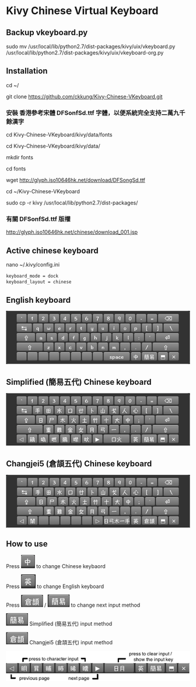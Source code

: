 # Kivy Chinese Virtual Keyboard

## Backup vkeyboard.py
sudo mv /usr/local/lib/python2.7/dist-packages/kivy/uix/vkeyboard.py /usr/local/lib/python2.7/dist-packages/kivy/uix/vkeyboard-org.py

## Installation

cd ~/

git clone https://github.com/ckkung/Kivy-Chinese-VKeyboard.git

### 安裝 香港參考宋體 DFSonfSd.ttf 字體，以便系統完全支持二萬九千餘漢字

cd Kivy-Chinese-VKeyboard/kivy/data/fonts

cd Kivy-Chinese-VKeyboard/kivy/data/

mkdir fonts

cd fonts

wget http://glyph.iso10646hk.net/download/DFSongSd.ttf

cd ~/Kivy-Chinese-VKeyboard

sudo cp -r kivy /usr/local/lib/python2.7/dist-packages/

### 有關 DFSonfSd.ttf 版權

http://glyph.iso10646hk.net/chinese/download_001.jsp

## Active chinese keyboard
nano ~/.kivy/config.ini 

	keyboard_mode = dock
	keyboard_layout = chinese

## English keyboard
![](./png/english_keyboard.png)

## Simplified (簡易五代) Chinese keyboard
![](./png/simplex5_keyboard.png)

## Changjei5 (倉頡五代) Chinese keyboard
![](./png/cj5_keyboard.png)

## How to use

Press ![](./png/chinese.png) to change Chinese keybaord

Press ![](./png/english.png) to change English keyboard

Press ![](./png/cj5.png) / ![](./png/simplex5.png) to change next input method

![](./png/simplex5.png) Simplified (簡易五代) input method

![](./png/cj5.png) Changjei5 (倉頡五代) input method

![](./png/key.png)

